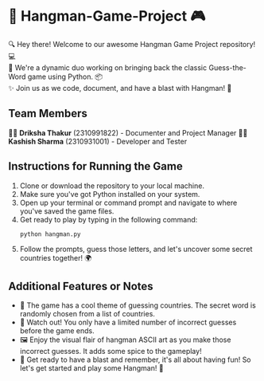 # 🎉 Hangman-Game-Project 🎮
🔍 Hey there! Welcome to our awesome Hangman Game Project repository! 💻  
🤠 We're a dynamic duo working on bringing back the classic Guess-the-Word game using Python. 📦  
✨ Join us as we code, document, and have a blast with Hangman! 🎉  

## Team Members
👩‍💻 **Driksha Thakur** (2310991822) - Documenter and Project Manager
👩‍💻 **Kashish Sharma** (2310931001) - Developer and Tester   

## Instructions for Running the Game
1. Clone or download the repository to your local machine.
2. Make sure you've got Python installed on your system.
3. Open up your terminal or command prompt and navigate to where you've saved the game files.
4. Get ready to play by typing in the following command:
    ```bash
    python hangman.py
    
5. Follow the prompts, guess those letters, and let's uncover some secret countries together! 🌍

## Additional Features or Notes
- 🌟 The game has a cool theme of guessing countries. The secret word is randomly chosen from a list of countries.
- 🚨 Watch out! You only have a limited number of incorrect guesses before the game ends.
- 🖼️ Enjoy the visual flair of hangman ASCII art as you make those incorrect guesses. It adds some spice to the gameplay!
- 🎉 Get ready to have a blast and remember, it's all about having fun! So let's get started and play some Hangman! 🎉
